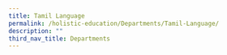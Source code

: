 ```yaml
---
title: Tamil Language
permalink: /holistic-education/Departments/Tamil-Language/
description: ""
third_nav_title: Departments
---
```

